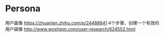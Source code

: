 # Persona
用户画像
https://zhuanlan.zhihu.com/p/24488641
4个步骤，创建一个有效的用户画像 http://www.woshipm.com/user-research/624552.html
